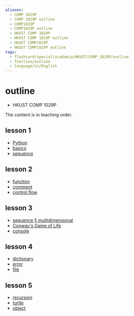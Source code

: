 ```yaml
---
aliases:
  - COMP 1029P
  - COMP 1029P outline
  - COMP1029P
  - COMP1029P outline
  - HKUST COMP 1029P
  - HKUST COMP 1029P outline
  - HKUST COMP1029P
  - HKUST COMP1029P outline
tags:
  - flashcard/special/academia/HKUST/COMP_1029P/outline
  - function/outline
  - language/in/English
---
```


# outline

- HKUST COMP 1029P

The content is in teaching order.

## lesson 1

- [Python](Python.md)
- [basics](basics.md)
- [sequence](sequence.md)

## lesson 2

- [function](function.md)
- [comment](comment.md)
- [control flow](control%20flow.md)

## lesson 3

- [sequence § multidimensional](sequence.md#multidimensional)
- [Conway's Game of Life](Conway's%20Game%20of%20Life.md)
- [console](console.md)

## lesson 4

- [dictionary](dictionary.md)
- [error](error.md)
- [file](file.md)

## lesson 5

- [recursion](recursion.md)
- [turtle](turtle.md)
- [object](object.md)
